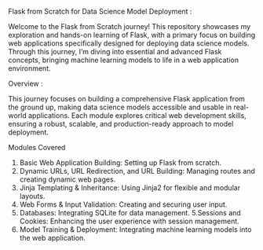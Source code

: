 Flask from Scratch for Data Science Model Deployment :

Welcome to the Flask from Scratch journey! This repository showcases my exploration and hands-on learning of Flask, 
with a primary focus on building web applications specifically designed for deploying data science models. Through this journey,
I’m diving into essential and advanced Flask concepts, bringing machine learning models to life in a web application environment.

Overview :

This journey focuses on building a comprehensive Flask application from the ground up, making data science models accessible 
and usable in real-world applications. Each module explores critical web development skills, ensuring a robust, scalable,
and production-ready approach to model deployment.

Modules Covered

1. Basic Web Application Building: Setting up Flask from scratch.
2. Dynamic URLs, URL Redirection, and URL Building: Managing routes and creating dynamic web pages.
3. Jinja Templating & Inheritance: Using Jinja2 for flexible and modular layouts.
3. Web Forms & Input Validation: Creating and securing user input.
4. Databases: Integrating SQLite for data management.
5.Sessions and Cookies: Enhancing the user experience with session management.
6. Model Training & Deployment: Integrating machine learning models into the web application.
